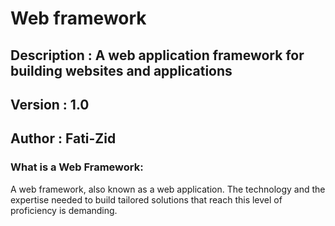 # Web framework
## Description : A web application framework for building websites and applications 
## Version      : 1.0
## Author      : Fati-Zid

### What is a Web Framework:
A web framework, also known as a web application. The technology and the expertise needed to build tailored solutions that reach this level of proficiency is demanding.

